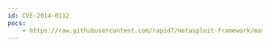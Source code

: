 ```yaml
---
id: CVE-2014-0112
pocs:
    - https://raw.githubusercontent.com/rapid7/metasploit-framework/master/modules/exploits/multi/http/struts_code_exec_classloader.rb
---
```

